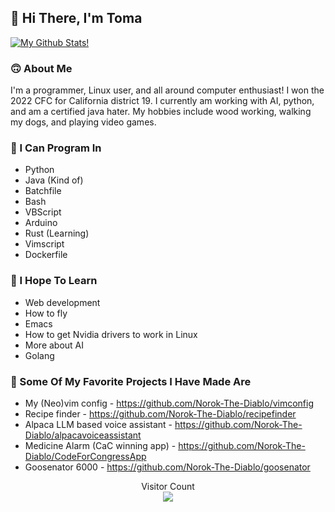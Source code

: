 ## 👋 Hi There, I'm Toma
[![My Github Stats!](https://github-readme-stats.vercel.app/api?username=Norok-The-Diablo)](https://github.com/anuraghazra/github-readme-stats)
### 🙃 About Me

I'm a programmer, Linux user, and all around computer enthusiast! I won the 2022 CFC for California district 19. I currently am working with AI, python, and am a certified java hater. My hobbies include wood working, walking my dogs, and playing video games.

### 💾 I Can Program In

* Python
* Java (Kind of)
* Batchfile
* Bash
* VBScript
* Arduino
* Rust (Learning)
* Vimscript
* Dockerfile

### 📒 I Hope To Learn

* Web development
* How to fly
* Emacs
* How to get Nvidia drivers to work in Linux
* More about AI
* Golang

### 🌟 Some Of My Favorite Projects I Have Made Are

* My (Neo)vim config - <https://github.com/Norok-The-Diablo/vimconfig>
* Recipe finder - <https://github.com/Norok-The-Diablo/recipefinder>
* Alpaca LLM based voice assistant - <https://github.com/Norok-The-Diablo/alpacavoiceassistant>
* Medicine Alarm (CaC winning app) - <https://github.com/Norok-The-Diablo/CodeForCongressApp>
* Goosenator 6000 - <https://github.com/Norok-The-Diablo/goosenator>

<p align="center"> 
  Visitor Count<br>
  <img src="https://profile-counter.glitch.me/Norok-The-Diablo/count.svg" />
</p>
